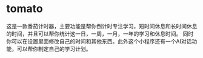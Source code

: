 # tomato
这是一款番茄计时器，主要功能是帮你倒计时专注学习，短时间休息和长时间休息的时间，并且可以帮你统计这一日，一周，一月，一年的学习和休息时间。     同时你可以在设置里面修改自己的时间和其他东西。此外这个小程序还有一个AI对话功能，可以帮你制定自己的学习计划。
